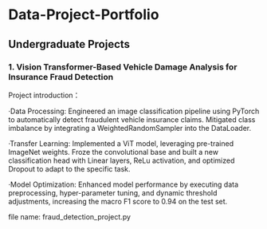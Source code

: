 # Data-Project-Portfolio

## Undergraduate Projects

### 1. Vision Transformer-Based Vehicle Damage Analysis for Insurance Fraud Detection
   
Project introduction：

·Data Processing: Engineered an image classification pipeline using PyTorch to automatically detect fraudulent vehicle insurance claims. Mitigated class imbalance by integrating a WeightedRandomSampler into the DataLoader.

·Transfer Learning: Implemented a ViT model, leveraging pre-trained ImageNet weights. Froze the convolutional base and built a new classification head with Linear layers, ReLu activation, and optimized Dropout to adapt to the specific task.

·Model Optimization: Enhanced model performance by executing data preprocessing, hyper-parameter tuning, and dynamic threshold adjustments, increasing the macro F1 score to 0.94 on the test set.

file name: fraud_detection_project.py
